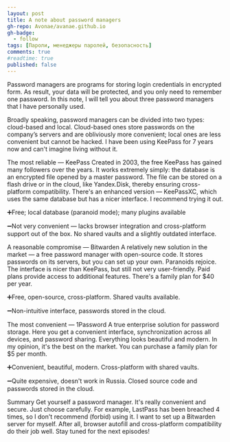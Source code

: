 ```yaml
---
layout: post
title: A note about password managers
gh-repo: Avonae/avanae.github.io
gh-badge:
  - follow
tags: [Пароли, менеджеры паролей, безопасность]
comments: true
#readtime: true
published: false
---
```


Password managers are programs for storing login credentials in encrypted form. As result, your data will be protected, and you only need to remember one password. In this note, I will tell you about three password managers that I have personally used.

Broadly speaking, password managers can be divided into two types: cloud-based and local. Cloud-based ones store passwords on the company’s servers and are obliviously more convenient; local ones are less convenient but cannot be hacked. I have been using KeePass for 7 years now and can't imagine living without it.

The most reliable — KeePass
Created in 2003, the free KeePass has gained many followers over the years. It works extremely simply: the database is an encrypted file opened by a master password. The file can be stored on a flash drive or in the cloud, like Yandex.Disk, thereby ensuring cross-platform compatibility. There's an enhanced version — KeePassXC, which uses the same database but has a nicer interface. I recommend trying it out.

➕Free; local database (paranoid mode); many plugins available

➖Not very convenient — lacks browser integration and cross-platform support out of the box. No shared vaults and a slightly outdated interface.

A reasonable compromise — Bitwarden
A relatively new solution in the market — a free password manager with open-source code. It stores passwords on its servers, but you can set up your own. Paranoids rejoice. The interface is nicer than KeePass, but still not very user-friendly. Paid plans provide access to additional features. There's a family plan for $40 per year.

➕Free, open-source, cross-platform. Shared vaults available.

➖Non-intuitive interface, passwords stored in the cloud.

The most convenient — 1Password
A true enterprise solution for password storage. Here you get a convenient interface, synchronization across all devices, and password sharing. Everything looks beautiful and modern. In my opinion, it's the best on the market. You can purchase a family plan for $5 per month.

➕Convenient, beautiful, modern. Cross-platform with shared vaults.

➖Quite expensive, doesn't work in Russia. Closed source code and passwords stored in the cloud.

Summary
Get yourself a password manager. It's really convenient and secure. Just choose carefully. For example, LastPass has been breached 4 times, so I don't recommend (forbid) using it.
I want to set up a Bitwarden server for myself. After all, browser autofill and cross-platform compatibility do their job well. Stay tuned for the next episodes!
